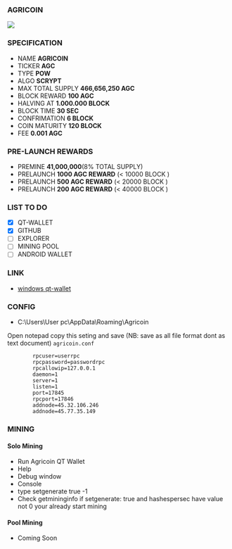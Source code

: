 ### AGRICOIN
![](https://agricoin.asia/images/banner.png)




### SPECIFICATION
- NAME **AGRICOIN**
- TICKER **AGC**
- TYPE **POW**
- ALGO **SCRYPT**
- MAX TOTAL SUPPLY  **466,656,250 AGC**
- BLOCK REWARD **100 AGC**
- HALVING AT **1.000.000 BLOCK**
- BLOCK TIME **30 SEC**
- CONFRIMATION **6 BLOCK**
- COIN MATURITY **120 BLOCK**
- FEE **0.001 AGC**

### PRE-LAUNCH REWARDS
- PREMINE **41,000,000**(8% TOTAL SUPPLY)
- PRELAUNCH **1000 AGC REWARD** (< 10000 BLOCK )
- PRELAUNCH **500 AGC REWARD** (< 20000 BLOCK )
- PRELAUNCH **200 AGC REWARD** (< 40000 BLOCK )

### LIST TO DO

- [x] QT-WALLET
- [x] GITHUB
- [ ] EXPLORER
- [ ] MINING POOL
- [ ] ANDROID WALLET

### LINK
- [windows qt-wallet](https://agricoin.asia "windows qt-wallet")

### CONFIG
- C:\Users\User pc\AppData\Roaming\Agricoin

Open notepad copy this seting and save (NB: save as all file format dont as text document)
`agricoin.conf`

```
        rpcuser=userrpc
        rpcpassword=passwordrpc
        rpcallowip=127.0.0.1
        daemon=1
        server=1
        listen=1
        port=17845
        rpcport=17846
        addnode=45.32.106.246
        addnode=45.77.35.149
```

### MINING

#### Solo Mining
- Run Agricoin QT Wallet
- Help
- Debug window
- Console
- type setgenerate true -1
- Check getmininginfo if setgenerate: true and hashespersec have value not 0 your already start mining
#### Pool Mining
- Coming Soon



